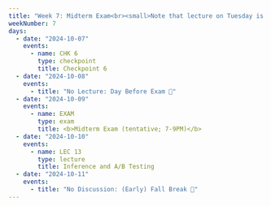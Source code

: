 ```yaml
---
title: "Week 7: Midterm Exam<br><small>Note that lecture on Tuesday is cancelled, due to the Midterm Exam on Wednesday.</small>"
weekNumber: 7
days:
  - date: "2024-10-07"
    events:
      - name: CHK 6
        type: checkpoint
        title: Checkpoint 6
  - date: "2024-10-08"
    events:
      - title: "No Lecture: Day Before Exam 📝"
  - date: "2024-10-09"
    events:
      - name: EXAM
        type: exam
        title: <b>Midterm Exam (tentative; 7-9PM)</b>
  - date: "2024-10-10"
    events:
      - name: LEC 13
        type: lecture
        title: Inference and A/B Testing
  - date: "2024-10-11"
    events:
      - title: "No Discussion: (Early) Fall Break 🍁"
---
```

